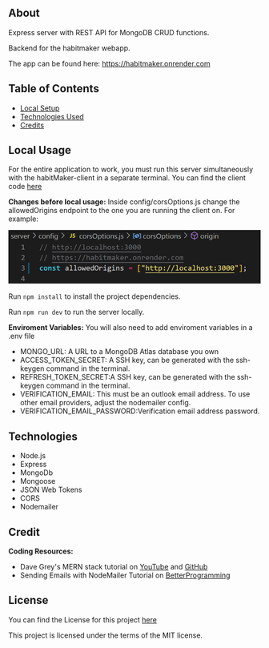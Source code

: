 ## About

Express server with REST API for MongoDB CRUD functions. 

Backend for the habitmaker webapp.

The app can be found here: https://habitmaker.onrender.com

## Table of Contents

- [Local Setup](#local-setup)
- [Technologies Used](#technologies-used)
- [Credits](#credits)

## Local Usage

For the entire application to work, you must run this server simultaneously with the habitMaker-client in a separate terminal. You can find the client code [here](https://github.com/naturalneuralnet/habitBuilder-client)

__Changes before local usage:__
Inside config/corsOptions.js change the allowedOrigins endpoint to the one you are running the client on. For example:

![Alt text](image.png)

Run `npm install` to install the project dependencies.

Run `npm run dev` to run the server locally. 

**Enviroment Variables:**
You will also need to add enviroment variables in a .env file

- MONGO_URL: A URL to a MongoDB Atlas database you own
- ACCESS_TOKEN_SECRET: A SSH key, can be generated with the ssh-keygen  command in the terminal. 
- REFRESH_TOKEN_SECRET:A SSH key, can be generated with the ssh-keygen command in the terminal. 
- VERIFICATION_EMAIL: This must be an outlook email address. To use other email providers, adjust the nodemailer config. 
- VERIFICATION_EMAIL_PASSWORD:Verification email address password.

## Technologies

- Node.js
- Express
- MongoDb
- Mongoose
- JSON Web Tokens
- CORS
- Nodemailer

## Credit

**Coding Resources:**
- Dave Grey's MERN stack tutorial on [YouTube](https://www.youtube.com/watch?v=CvCiNeLnZ00) and [GitHub](https://github.com/gitdagray/mern_stack_course)
- Sending Emails with NodeMailer Tutorial on [BetterProgramming](https://betterprogramming.pub/how-to-create-a-signup-confirmation-email-with-node-js-c2fea602872a)


## License

You can find the License for this project [here](LICENSE.md)

This project is licensed under the terms of the MIT license.



